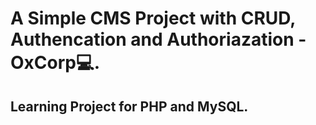 # A Simple CMS Project with CRUD, Authencation and Authoriazation - OxCorp💻.
## Learning Project for PHP and MySQL.
